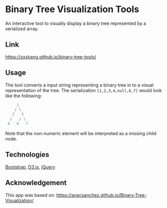 # Binary Tree Visualization Tools

An interactive tool to visually display a binary tree represented by a serialized array.

## Link

https://xxxkang.github.io/binary-tree-tools/

## Usage

The tool converts a input string representing a binary tree in to a visual representation of the tree. The serialization `[1,2,3,4,null,6,7]` would look like the following:

```python
     1
    / \
   2   3
  /   / \
 4   6   7
```

Note that the non-numeric element will be interpreted as a missing child node.

## Technologies

[Bootstrap](https://getbootstrap.com/), [D3.js](https://d3js.org/), [jQuery](https://jquery.com/)

## Acknowledgement

This app was based on: https://anacsanchez.github.io/Binary-Tree-Visualization/
